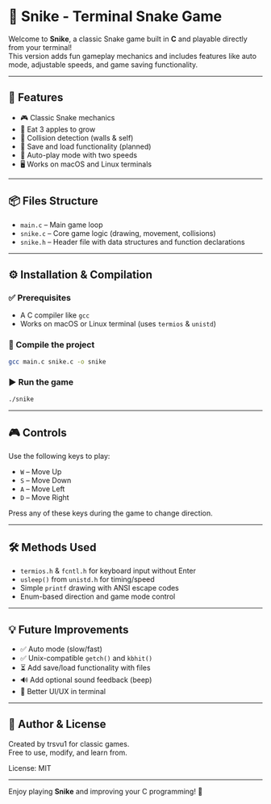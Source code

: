 # 🐍 Snike - Terminal Snake Game

Welcome to **Snike**, a classic Snake game built in **C** and playable directly from your terminal!  
This version adds fun gameplay mechanics and includes features like auto mode, adjustable speeds, and game saving functionality.

---

## 🚀 Features

- 🎮 Classic Snake mechanics
- 🍎 Eat 3 apples to grow
- 🧱 Collision detection (walls & self)
- 💾 Save and load functionality (planned)
- 🧠 Auto-play mode with two speeds
- 🖥️ Works on macOS and Linux terminals

---

## 📦 Files Structure

- `main.c` – Main game loop
- `snike.c` – Core game logic (drawing, movement, collisions)
- `snike.h` – Header file with data structures and function declarations

---

## ⚙️ Installation & Compilation

### ✅ Prerequisites

- A C compiler like `gcc`
- Works on macOS or Linux terminal (uses `termios` & `unistd`)

### 🧪 Compile the project

```bash
gcc main.c snike.c -o snike
```

### ▶️ Run the game

```bash
./snike
```

---

## 🎮 Controls

Use the following keys to play:

- `W` – Move Up
- `S` – Move Down
- `A` – Move Left
- `D` – Move Right

Press any of these keys during the game to change direction.

---

## 🛠️ Methods Used

- `termios.h` & `fcntl.h` for keyboard input without Enter
- `usleep()` from `unistd.h` for timing/speed
- Simple `printf` drawing with ANSI escape codes
- Enum-based direction and game mode control

---

## 💡 Future Improvements

- ✅ Auto mode (slow/fast)
- ✅ Unix-compatible `getch()` and `kbhit()`
- ⏳ Add save/load functionality with files
- 🔊 Add optional sound feedback (beep)
- 🎨 Better UI/UX in terminal

---

## 🧠 Author & License

Created by trsvu1 for classic games.  
Free to use, modify, and learn from.

License: MIT

---
Enjoy playing **Snike** and improving your C programming! 🐍
